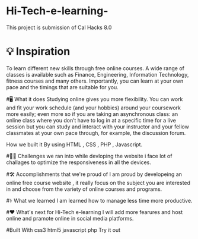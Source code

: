 # Hi-Tech-e-learning-
This project is submission of Cal Hacks 8.0


<h1>💡 Inspiration</h1>
To learn different new skills through free online courses. A wide range of classes is available such as Finance, Engineering, Information Technology, fitness courses and many others. Importantly, you can learn at your own pace and the timings that are suitable for you.

#🖥️ What it does
Studying online gives you more flexibility. You can work and fit your work schedule (and your hobbies) around your coursework more easily; even more so if you are taking an asynchronous class: an online class where you don’t have to log in at a specific time for a live session but you can study and interact with your instructor and your fellow classmates at your own pace through, for example, the discussion forum.

How we built it
By using HTML , CSS , PHP , Javascript.

#🚵‍♂️ Challenges we ran into
while devloping the website i face lot of challages to optimize the responsiveness in all the devices.

#🛠️ Accomplishments that we're proud of
I am proud by developeing an online free course website , it really focus on the subject you are interested in and choose from the variety of online courses and programs.

#⚕️ What we learned
I am learned how to manage less time more productive.

#❤️ What's next for Hi-Tech e-learning
I will add more fearures and host online and pramote online in social media platforms.

#Built With
css3
html5
javascript
php
Try it out
